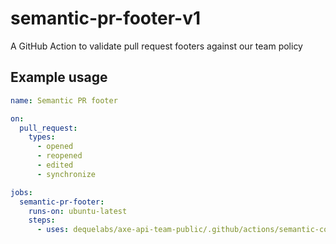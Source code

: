 # semantic-pr-footer-v1

A GitHub Action to validate pull request footers against our team policy

## Example usage

```yaml
name: Semantic PR footer

on:
  pull_request:
    types:
      - opened
      - reopened
      - edited
      - synchronize

jobs:
  semantic-pr-footer:
    runs-on: ubuntu-latest
    steps:
      - uses: dequelabs/axe-api-team-public/.github/actions/semantic-commit-footer-v1@main
```
